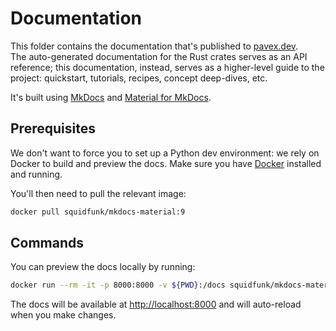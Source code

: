 # Documentation

This folder contains the documentation that's published to [pavex.dev](https://pavex.dev).  
The auto-generated documentation for the Rust crates serves as an API reference; this documentation, instead,
serves as a higher-level guide to the project: quickstart, tutorials, recipes, concept deep-dives, etc.

It's built using [MkDocs](https://www.mkdocs.org/) and [Material for MkDocs](https://squidfunk.github.io/mkdocs-material/).

## Prerequisites

We don't want to force you to set up a Python dev environment: we rely on Docker to build and preview the docs.
Make sure you have [Docker](https://www.docker.com/) installed and running. 

You'll then need to pull the relevant image:

```bash
docker pull squidfunk/mkdocs-material:9
```

## Commands

You can preview the docs locally by running:

```bash
docker run --rm -it -p 8000:8000 -v ${PWD}:/docs squidfunk/mkdocs-material:9
```

The docs will be available at [http://localhost:8000](http://localhost:8000) and will auto-reload when you make changes.




